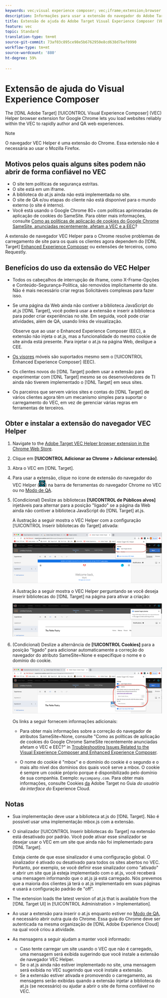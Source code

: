 ```yaml
---
keywords: vec;visual experience composer; vec;iframe;extension;browser
description: Informações para usar a extensão do navegador do Adobe Target Visual Experience Composer (VEC) Helper para carregar sites de maneira confiável no VEC a fim de criar e testar rapidamente experiências de QA.
title: Extensão de ajuda do Adobe Target Visual Experience Composer (VEC)
feature: vec
topic: Standard
translation-type: tm+mt
source-git-commit: 73af03c895ce98e5b6762950e8cd638d7bef0990
workflow-type: tm+mt
source-wordcount: '880'
ht-degree: 59%

---
```



# Extensão de ajuda do Visual Experience Composer

The [!DNL Adobe Target] [!UICONTROL Visual Experience Composer] (VEC) Helper browser extension for Google Chrome lets you load websites reliably within the VEC to rapidly author and QA web experiences.

>[!NOTE]
>
>O navegador VEC Helper é uma extensão do Chrome. Essa extensão não é necessária ao usar o Mozilla Firefox.

## Motivos pelos quais alguns sites podem não abrir de forma confiável no VEC

* O site tem políticas de segurança estritas.
* O site está em um iframe.
* A biblioteca do at.js ainda não está implementada no site.
* O site de QA e/ou etapas do cliente não está disponível para o mundo externo (o site é interno).
* Você está usando o Google Chrome 80+ com políticas aprimoradas de aplicação de cookies do SameSite. Para obter mais informações, consulte [Como as políticas de aplicação de cookies do Google Chrome SameSite, anunciadas recentemente, afetam a VEC e a EEC](/help/c-experiences/c-visual-experience-composer/r-troubleshoot-composer/issues-related-to-the-visual-experience-composer-vec-and-enhanced-experience-composer-eec.md#samesite)?

A extensão de navegador VEC Helper para o Chrome resolve problemas de carregamento de site para os quais os clientes agora dependem do [!DNL Target] [Enhanced Experience Composer](/help/administrating-target/visual-experience-composer-set-up.md#eec) ou extensões de terceiros, como Requestly.

## Benefícios do uso da extensão do VEC Helper

* Todos os cabeçalhos de interrupção de iframe, como X-Frame-Opções e Conteúdo-Segurança-Política, são removidos implicitamente do site. Não é mais necessário criar regras Solicitáveis complexas para fazer isso.
* Se uma página da Web ainda não contiver a biblioteca JavaScript do at.js [!DNL Target], você poderá usar a extensão e inserir a biblioteca para poder criar experiências no site. Em seguida, você pode criar atividades, além de QA, usando links de visualização.

   Observe que ao usar o Enhanced Experience Composer (EEC), a extensão não injeta o at.js, mas a funcionalidade do mesmo cookie de site ainda está presente. Para injetar o at.js na página Web, desligue a CEE.

* [Os visores](/help/c-experiences/c-visual-experience-composer/mobile-viewports.md) móveis são suportados mesmo sem o [!UICONTROL Enhanced Experience Composer] (EEC).
* Os clientes novos do [!DNL Target] podem usar a extensão para experimentar com [!DNL Target] mesmo se os desenvolvedores de TI ainda não tiverem implementado o [!DNL Target] em seus sites.
* Os parceiros que servem vários sites e contas do [!DNL Target] de vários clientes agora têm um mecanismo simples para suportar o carregamento do VEC, em vez de gerenciar várias regras em ferramentas de terceiros.

## Obter e instalar a extensão do navegador VEC Helper

1. Navigate to the [Adobe Target VEC Helper browser extension in the Chrome Web Store](https://chrome.google.com/webstore/detail/adobe-target-vec-helper/ggjpideecfnbipkacplkhhaflkdjagak).
1. Clique em **[!UICONTROL Adicionar ao Chrome > Adicionar extensão]**.
1. Abra o VEC em [!DNL Target].
1. Para usar a extensão, clique no ícone de extensão do navegador do VEC Helper (![ícone do VEC Helper](/help/c-experiences/c-visual-experience-composer/r-troubleshoot-composer/assets/vec-help-extension.png)) na barra de ferramentas do navegador Chrome no VEC ou no [Modo de QA](/help/c-activities/c-activity-qa/activity-qa.md).
1. (Condicional) Deslize as bibliotecas **[!UICONTROL de Públicos alvos]** injetáveis para alternar para a posição &quot;ligado&quot; se a página da Web ainda não contiver a biblioteca JavaScript do [!DNL Target] at.js.

   A ilustração a seguir mostra o VEC Helper com a configuração [!UICONTROL Inserir bibliotecas do Target] ativada:

   ![VEC Helper 1](/help/c-experiences/c-visual-experience-composer/r-troubleshoot-composer/assets/vec-help-extension-1.png)

   A ilustração a seguir mostra o VEC Helper perguntando se você deseja inserir bibliotecas do [!DNL Target] na página para ativar a criação:

   ![VEC Helper 2](/help/c-experiences/c-visual-experience-composer/r-troubleshoot-composer/assets/vec-helper.png)

1. (Condicional) Deslize a alternância de **[!UICONTROL Cookies]** para a posição &quot;ligado&quot; para adicionar automaticamente a correção do navegador do atributo SameSite=None e especifique o nome e o domínio do cookie.

   ![Os cookies alternam na extensão auxiliar VEC](/help/c-experiences/c-visual-experience-composer/r-troubleshoot-composer/assets/cookies-vec-helper.png)

   Os links a seguir fornecem informações adicionais:

   * Para obter mais informações sobre a correção do navegador de atributos SameSite=None, consulte &quot;Como as políticas de aplicação de cookies do Google Chrome SameSite recentemente anunciadas afetam o VEC e EEC?&quot; in [Troubleshooting Issues Related to the Visual Experience Composer and Enhanced Experience Composer](/help/c-experiences/c-visual-experience-composer/r-troubleshoot-composer/issues-related-to-the-visual-experience-composer-vec-and-enhanced-experience-composer-eec.md#samesite).

   * O nome do cookie é &quot;mbox&quot; e o domínio do cookie é o segundo e o mais alto nível dos domínios dos quais você serve a mbox. O cookie é sempre um cookie próprio porque é disponibilizado pelo domínio de sua companhia. Exemplo: `mycompany.com`. Para obter mais informações, consulte Cookies [da](https://docs.adobe.com/content/help/en/core-services/interface/ec-cookies/cookies-target.html) Adobe Target no Guia *do usuário da interface do* Experience Cloud.

## Notas

* Sua implementação deve usar a biblioteca at.js do [!DNL Target]. Não é possível usar uma implementação mbox.js com a extensão.
* O sinalizador [!UICONTROL Inserir bibliotecas do Target] na extensão está desativado por padrão. Você pode ativar esse sinalizador se desejar usar o VEC em um site que ainda não foi implementado para [!DNL Target].

   Esteja ciente de que esse sinalizador é uma configuração global. O sinalizador é ativado ou desativado para todos os sites abertos no VEC. Portanto, por exemplo, se você definir esse sinalizador como &quot;ativado&quot; e abrir um site que já esteja implementado com o at.js, você receberá uma mensagem informando que o at.js já está carregado. Nós prevemos que a maioria dos clientes já terá o at.js implementado em suas páginas e usará a configuração padrão de &quot;off&quot;.

* The extension loads the latest version of at.js that is available from the [!DNL Target UI] in [!UICONTROL Administration > Implementation].
* Ao usar a extensão para inserir o at.js enquanto estiver no [Modo de QA](/help/c-activities/c-activity-qa/activity-qa.md), é necessário abrir outra guia do Chrome. Essa guia do Chrome deve ser autenticada na mesma organização de [!DNL Adobe Experience Cloud] na qual você criou a atividade.
* As mensagens a seguir ajudam a manter você informado:

   * Caso tente carregar um site usando o VEC que não é carregado, uma mensagem será exibida sugerindo que você instale a extensão de navegador VEC Helper.
   * Se o at.js ainda não estiver implementado no site, uma mensagem será exibida no VEC sugerindo que você instale a extensão.
   * Se a extensão estiver ativada e promovendo o carregamento, as mensagens serão exibidas quando a extensão injetar a biblioteca do at.js (se necessário) ou ajudar a abrir o site de forma confiável no VEC.

